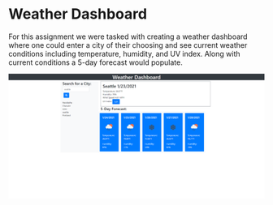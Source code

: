 # Weather Dashboard

For this assignment we were tasked with creating a weather dashboard where one could enter a city of their choosing and see current weather conditions including temperature, humidity, and UV index. Along with current conditions a 5-day forecast would populate. 

![dashboard screenshot](assets/weatherDashboard.png)
